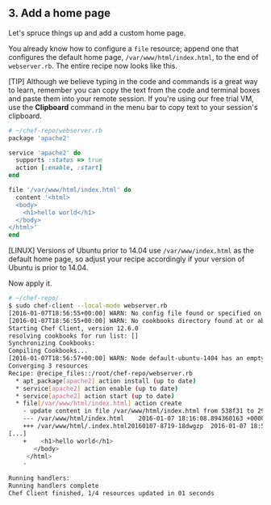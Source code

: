 ## 3. Add a home page

Let's spruce things up and add a custom home page.

You already know how to configure a `file` resource; append one that configures the default home page, <code class="file-path">/var/www/html/index.html</code>, to the end of <code class="file-path">webserver.rb</code>. The entire recipe now looks like this.

[TIP] Although we believe typing in the code and commands is a great way to learn, remember you can copy the text from the code and terminal boxes and paste them into your remote session. If you're using our free trial VM, use the **Clipboard** command in the menu bar to copy text to your session's clipboard.

```ruby
# ~/chef-repo/webserver.rb
package 'apache2'

service 'apache2' do
  supports :status => true
  action [:enable, :start]
end

file '/var/www/html/index.html' do
  content '<html>
  <body>
    <h1>hello world</h1>
  </body>
</html>'
end
```

[LINUX] Versions of Ubuntu prior to 14.04 use <code class="file-path">/var/www/index.html</code> as the default home page, so adjust your recipe accordingly if your version of Ubuntu is prior to 14.04.

Now apply it.

```bash
# ~/chef-repo/
$ sudo chef-client --local-mode webserver.rb
[2016-01-07T18:56:55+00:00] WARN: No config file found or specified on command line, using command line options.
[2016-01-07T18:56:55+00:00] WARN: No cookbooks directory found at or above current directory.  Assuming /root/chef-repo.
Starting Chef Client, version 12.6.0
resolving cookbooks for run list: []
Synchronizing Cookbooks:
Compiling Cookbooks...
[2016-01-07T18:56:57+00:00] WARN: Node default-ubuntu-1404 has an empty run list.
Converging 3 resources
Recipe: @recipe_files::/root/chef-repo/webserver.rb
  * apt_package[apache2] action install (up to date)
  * service[apache2] action enable (up to date)
  * service[apache2] action start (up to date)
  * file[/var/www/html/index.html] action create
    - update content in file /var/www/html/index.html from 538f31 to 2914aa
    --- /var/www/html/index.html	2016-01-07 18:16:08.894360163 +0000
    +++ /var/www/html/.index.html20160107-8719-18dwgzp	2016-01-07 18:56:57.316020000 +0000
[...]
    +    <h1>hello world</h1>
       </body>
     </html>
    -

Running handlers:
Running handlers complete
Chef Client finished, 1/4 resources updated in 01 seconds
```
